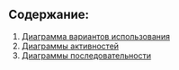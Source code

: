 ## Содержание:
1) [Диаграмма вариантов использования](UseCases/README.md)  
2) [Диаграммы активностей](Activities/README.md)  
3) [Диаграммы последовательности](Sequence/README.md)  
